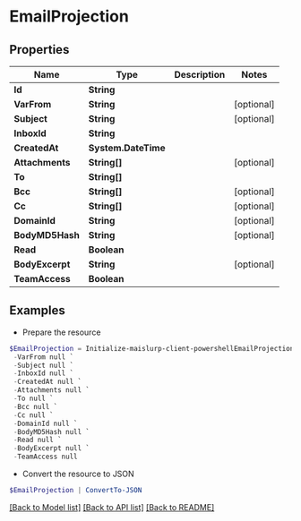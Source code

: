 # EmailProjection
## Properties

Name | Type | Description | Notes
------------ | ------------- | ------------- | -------------
**Id** | **String** |  | 
**VarFrom** | **String** |  | [optional] 
**Subject** | **String** |  | [optional] 
**InboxId** | **String** |  | 
**CreatedAt** | **System.DateTime** |  | 
**Attachments** | **String[]** |  | [optional] 
**To** | **String[]** |  | 
**Bcc** | **String[]** |  | [optional] 
**Cc** | **String[]** |  | [optional] 
**DomainId** | **String** |  | [optional] 
**BodyMD5Hash** | **String** |  | [optional] 
**Read** | **Boolean** |  | 
**BodyExcerpt** | **String** |  | [optional] 
**TeamAccess** | **Boolean** |  | 

## Examples

- Prepare the resource
```powershell
$EmailProjection = Initialize-maislurp-client-powershellEmailProjection  -Id null `
 -VarFrom null `
 -Subject null `
 -InboxId null `
 -CreatedAt null `
 -Attachments null `
 -To null `
 -Bcc null `
 -Cc null `
 -DomainId null `
 -BodyMD5Hash null `
 -Read null `
 -BodyExcerpt null `
 -TeamAccess null
```

- Convert the resource to JSON
```powershell
$EmailProjection | ConvertTo-JSON
```

[[Back to Model list]](../README#documentation-for-models) [[Back to API list]](../README#documentation-for-api-endpoints) [[Back to README]](../README)

